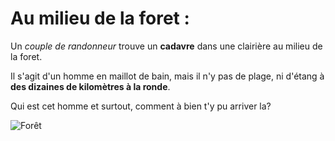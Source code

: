 # **Au milieu de la foret :**  

Un *couple de randonneur* trouve un **cadavre** dans une clairière au milieu de la foret.  

Il s'agit d'un homme en maillot de bain, mais il n'y pas de plage, ni d'étang à **des dizaines de kilomètres à la ronde**.   

Qui est cet homme et surtout, comment à bien t'y pu arriver la?  
    
![Forêt](https://i.gifer.com/WtJa.gif "la forêt")